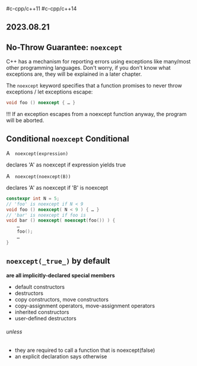 #c-cpp/c++11 #c-cpp/c++14
## 2023.08.21

## No-Throw Guarantee: `noexcept` 

C++ has a mechanism for reporting errors using exceptions like many/most other programming languages. Don't worry, if you don't know what exceptions are, they will be explained in a later chapter.

The `noexcept` keyword specifies that a function promises to never throw exceptions / let exceptions escape:

```cpp
void foo () noexcept { … }
```

!!! If an exception escapes from a noexcept function anyway, the program will be aborted.

## Conditional `noexcept` Conditional

A `noexcept(expression)`

declares 'A' as noexcept if expression yields true

A `noexcept(noexcept(B))`

declares 'A' as noexcept if 'B' is noexcept

```cpp
constexpr int N = 5;
// 'foo' is noexcept if N < 9
void foo () noexcept( N < 9 ) { … }    
// 'bar' is noexcept if foo is
void bar () noexcept( noexcept(foo()) ) {  
    …
    foo();
    …
}
```

## `noexcept(_true_)` by default

**are all implicitly-declared special members**

-   default constructors
-   destructors
-   copy constructors, move constructors
-   copy-assignment operators, move-assignment operators
-   inherited constructors
-   user-defined destructors

###### unless

-   they are required to call a function that is noexcept(false)
-   an explicit declaration says otherwise